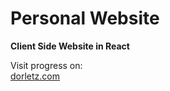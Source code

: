 # Personal Website

**Client Side Website in React**

Visit progress on:
<br/>
<a href="http://dorletz.com">dorletz.com</a>
